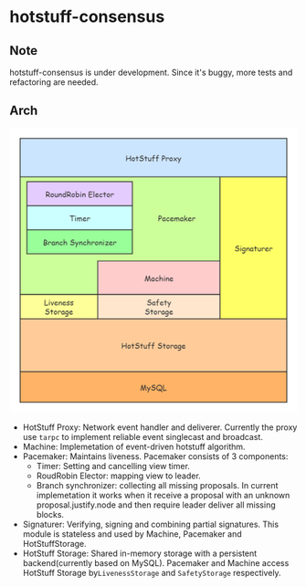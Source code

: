 # hotstuff-consensus
## Note
hotstuff-consensus is under development. Since it's buggy, more tests and refactoring are needed. 
## Arch
![arch](https://github.com/Tsumida/hotstuff-consensus/blob/dev/design/arch.png)

- HotStuff Proxy: Network event handler and deliverer. Currently the proxy use `tarpc` to implement reliable event singlecast and broadcast. 
- Machine: Implemetation of event-driven hotstuff algorithm. 
- Pacemaker: Maintains liveness. Pacemaker consists of 3 components:
  - Timer: Setting and cancelling view timer. 
  - RoudRobin Elector: mapping view to leader. 
  - Branch synchronizer: collecting all missing proposals. In current implemetation it works when it receive a proposal with an unknown proposal.justify.node and then require leader deliver all missing blocks.
- Signaturer: Verifying, signing and combining partial signatures. This module is stateless and used by Machine, Pacemaker and HotStuffStorage. 
- HotStuff Storage: Shared in-memory storage with a persistent backend(currently based on MySQL).  Pacemaker and Machine access HotStuff Storage by`LivenessStorage` and `SafetyStorage` respectively. 
